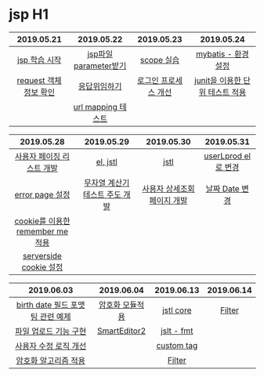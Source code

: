jsp H1
===

|2019.05.21|2019.05.22|2019.05.23|2019.05.24|
|:---:|:---:|:---:|:---:|
|[jsp 학습 시작](https://github.com/hanssol/jsp/commit/bb40c42b4f173acd75910a00c1bda33e2dd91c44) | [jsp파일 parameter받기](https://github.com/hanssol/jsp/commit/61602ac58e259106edc5652312aeaf76a546aa5c)|[scope 실습](https://github.com/hanssol/jsp/commits/master?after=c62dc06408131d73419a0b29c16536aac395dc98+34) |[mybatis - 환경설정](https://github.com/hanssol/jsp/commit/e9b4a5ec1b5830d713dd948f6b57c9ad5482d87d)|
|[request 객체 정보 확인](https://github.com/hanssol/jsp/commit/c21ea176a76b7d4faa49ee0a8b11d5673e805efb) | [응답위임하기](https://github.com/hanssol/jsp/commit/87ecd1c562733b8e3f72adcb7213314e078cc603) | [로그인 프로세스 개선](https://github.com/hanssol/jsp/commit/eabe93149f31942c4e4fed261f61627fb2dfce40) |[junit을 이용한 단위 테스트 적용](https://github.com/hanssol/jsp/commit/aef6c3c4427fa0007f9fc8475e1617baa67f4973)|
|| [url mapping 테스트](https://github.com/hanssol/jsp/commit/15b291d9e4d7f0a0cf148614ed17678f2aaf99f2) |  ||

|2019.05.28|2019.05.29|2019.05.30|2019.05.31|
|:---:|:---:|:---:|:---:|
|[사용자 페이징 리스트 개발](https://github.com/hanssol/jsp/commit/b63c7daca7e0d106c011c711e9ad1021e8e229f5) |[el, jstl](https://github.com/hanssol/jsp/commit/8c2120fd20402667a7d268e40d92059a14934bab) | [jstl](https://github.com/hanssol/jsp/commit/83fd072d0744926f28a0f19c6f57d7425c6e9b68)| [userLprod el로 변경](https://github.com/hanssol/jsp/commit/b9fcd43196cbb974056acc1d8d043f63563402b4)|
|[error page 설정](https://github.com/hanssol/jsp/commit/080fcfb4ca61fde671d4cf975f63d36929c1cde9) | [무자열 계산기 테스트 주도 개발](https://github.com/hanssol/jsp/commit/63b6c5e92bd6adee3ae3a1364671bfc366f3c181)| [사용자 상세조회 페이지 개발](https://github.com/hanssol/jsp/commit/958675b55fc358c873eb01ff591a09cf4df8f43b) |[날짜 Date 변경](https://github.com/hanssol/jsp/commit/e7e4fe2dc35893e1be50b8919c3c4048aac73ef2)|
|[cookie를 이용한 remember me 적용](https://github.com/hanssol/jsp/commit/c3c6a371bc018fa0fc71a7e8f7eb381c0207512b) |  |  ||
|[serverside cookie 설정](https://github.com/hanssol/jsp/commit/796fdc03b47156786a1d7fba100c22a2fda45e22) | | | |

|2019.06.03|2019.06.04|2019.06.13|2019.06.14|
|:---:|:---:|:---:|:---:|
|[birth date 필드 포맷팅 관련 예제](https://github.com/hanssol/jsp/commit/8e0b6661327460eea775adb3d1c57f3c51bd218c) |[암호화 모듈적용](https://github.com/hanssol/jsp/commit/f8aff1dd0b40c2e79adec24a65d514aa3aded519) |[jstl core](https://github.com/hanssol/jsp/commit/781b87d8f0e407cbc36b0dd51bee0973ad552a3a)| [Filter](https://github.com/hanssol/jsp/commit/10f8879e80c62967076fcb82a203d743d0ceae37)|
|[파일 업로드 기능 구현](https://github.com/hanssol/jsp/commit/a0a3faf8a2df4217120e27293b26853fff622f46) |[SmartEditor2](https://github.com/hanssol/jsp/commit/c2ef2de71ac94729afeb26ba64da3a9141961978)| [jslt - fmt](https://github.com/hanssol/jsp/commit/636cc3643b9ed06aba54eb31e4b6972c30ceadd0)| |
|[사용자 수정 로직 개선](https://github.com/hanssol/jsp/commit/dfb933916ff9b182fbd9a816c5f20444bbabdee8) | | [custom tag](https://github.com/hanssol/jsp/commit/6fca50ad22d410bcab96b76974f99171471eaa25)| |
|[암호화 알고리즘 적용](https://github.com/hanssol/jsp/commit/36cec1cb8f470163094cf0cd904ef5b33aa9db0e) | | [Filter](https://github.com/hanssol/jsp/commit/23ec5e08e755c9787b74a5ea3c38374ab812820a)| |




